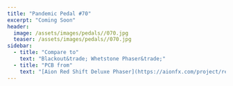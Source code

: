 ```yaml
---
title: "Pandemic Pedal #70"
excerpt: "Coming Soon"
header:
  image: /assets/images/pedals//070.jpg
  teaser: /assets/images/pedals//070.jpg
sidebar:
  - title: "Compare to"
    text: "Blackout&trade; Whetstone Phaser&trade;"
  - title: "PCB from"
    text: "[Aion Red Shift Deluxe Phaser](https://aionfx.com/project/redshift-deluxe-phaser/)"
---
```


